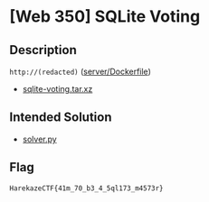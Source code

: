 # [Web 350] SQLite Voting
## Description
`http://(redacted)` ([server/Dockerfile](server/Dockerfile))

- [sqlite-voting.tar.xz](attachments/sqlite-voting.tar.xz)

## Intended Solution
- [solver.py](solver/solver.py)

## Flag
```
HarekazeCTF{41m_70_b3_4_5ql173_m4573r}
```